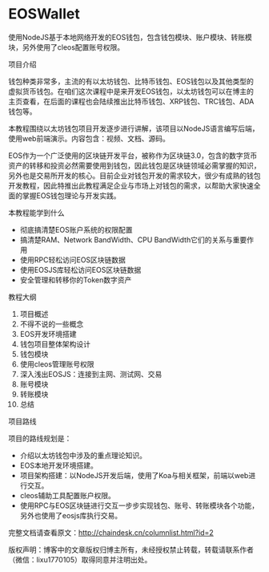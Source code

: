 # EOSWallet
使用NodeJS基于本地网络开发的EOS钱包，包含钱包模块、账户模块、转账模块，另外使用了cleos配置账号权限。

项目介绍

钱包种类非常多，主流的有以太坊钱包、比特币钱包、EOS钱包以及其他类型的虚拟货币钱包。在咱们这次课程中是来开发EOS钱包，以太坊钱包可以在博主的主页查看，在后面的课程也会陆续推出比特币钱包、XRP钱包、TRC钱包、ADA钱包等。

本教程围绕以太坊钱包项目开发逐步进行讲解，该项目以NodeJS语言编写后端，使用web前端演示。内容包含：视频、文档、源码。

EOS作为一个广泛使用的区块链开发平台，被称作为区块链3.0，包含的数字货币资产的转移和投资必然需要使用到钱包，因此钱包是区块链领域必需掌握的知识，另外也是交易所开发的核心。目前企业对钱包开发的需求较大，很少有成熟的钱包开发教程，因此特推出此教程满足企业与市场上对钱包的需求，以帮助大家快速全面的掌握EOS钱包理论与开发实践。



本教程能学到什么

- 彻底搞清楚EOS账户系统的权限配置
- 搞清楚RAM、Network BandWidth、CPU BandWidth它们的关系与重要作用
- 使用RPC轻松访问EOS区块链数据
- 使用EOSJS库轻松访问EOS区块链数据
- 安全管理和转移你的Token数字资产



教程大纲

1. 项目概述
2. 不得不说的一些概念
3. EOS开发环境搭建
4. 钱包项目整体架构设计
5. 钱包模块
6. 使用cleos管理账号权限
7. 深入浅出EOSJS：连接到主网、测试网、交易
8. 账号模块
9. 转账模块
10. 总结



项目路线

项目的路线规划是：

- 介绍以太坊钱包中涉及的重点理论知识。
- EOS本地开发环境搭建。
- 项目架构搭建：以NodeJS开发后端，使用了Koa与相关框架，前端以web进行交互。
- cleos辅助工具配置账户权限。
- 使用RPC与EOS区块链进行交互一步步实现钱包、账号、转账模块各个功能，另外也使用了eosjs库执行交易。


完整文档请查看原文：http://chaindesk.cn/columnlist.html?id=2

版权声明：博客中的文章版权归博主所有，未经授权禁止转载，转载请联系作者（微信：lixu1770105）取得同意并注明出处。

